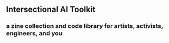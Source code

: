 ## Intersectional AI Toolkit
### a zine collection and code library for artists, activists, engineers, and you
